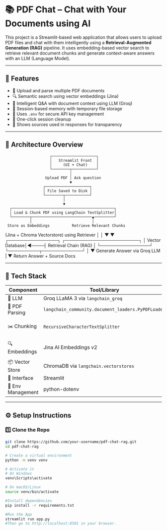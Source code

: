 # 📚 PDF Chat – Chat with Your Documents using AI

This project is a Streamlit-based web application that allows users to upload PDF files and chat with them intelligently using a **Retrieval-Augmented Generation (RAG)** pipeline. It uses embedding-based vector search to retrieve relevant document chunks and generate context-aware answers with an LLM (Language Model).

---

## 🚀 Features

- 📁 Upload and parse multiple PDF documents
- 🔍 Semantic search using vector embeddings (Jina)
- 🧠 Intelligent Q&A with document context using LLM (Groq)
- 🧾 Session-based memory with temporary file storage
- 🔐 Uses `.env` for secure API key management
- 🧹 One-click session cleanup
- 📄 Shows sources used in responses for transparency

---

## 🧱 Architecture Overview

                        ┌────────────────────┐
                        │   Streamlit Front  │
                        │     (UI + Chat)    │
                        └────────┬───────────┘
                                 │
                      Upload PDF │ Ask question
                                 ▼
                     ┌────────────────────┐
                     │ File Saved to Disk │
                     └────────┬───────────┘
                              │
                              ▼
      ┌──────────────────────────────────────────────┐
      │ Load & Chunk PDF using LangChain TextSplitter│
      └────────┬───────────────────────────▲─────────┘
               │                           │
     Store as Embeddings          Retrieve Relevant Chunks

(Jina + Chroma Vectorstore) using Retriever
│ │
▼ ▼
┌────────────────┐ ┌────────────────────────┐
│ Vector Database│◄────┤ Retrieval Chain (RAG) │
└────────────────┘ └──────────┬─────────────┘
│
▼
Generate Answer via Groq LLM
|
▼
Return Answer + Source Docs

---

## 🧰 Tech Stack

| Component         | Tool/Library                                       | Purpose                           |
| ----------------- | -------------------------------------------------- | --------------------------------- |
| 🧠 LLM            | Groq LLaMA 3 via `langchain_groq`                  | Text generation                   |
| 📄 PDF Parsing    | `langchain_community.document_loaders.PyPDFLoader` | Load PDFs                         |
| ✂️ Chunking       | `RecursiveCharacterTextSplitter`                   | Split docs into meaningful chunks |
| 🔍 Embeddings     | Jina AI Embeddings v2                              | Generate vector representations   |
| 📦 Vector Store   | ChromaDB via `langchain.vectorstores`              | Store and retrieve chunks         |
| 💬 Interface      | Streamlit                                          | Web UI                            |
| 🔑 Env Management | python-dotenv                                      | Secure API key handling           |

---

## ⚙️ Setup Instructions

### 1️⃣ Clone the Repo

```bash
git clone https://github.com/your-username/pdf-chat-rag.git
cd pdf-chat-rag

# Create a virtual environment
python -m venv venv

# Activate it
# On Windows
venv\Scripts\activate

# On macOS/Linux
source venv/bin/activate

#Install dependencies
pip install -r requirements.txt

#Run the App
streamlit run app.py
#Then go to http://localhost:8501 in your browser.


```
